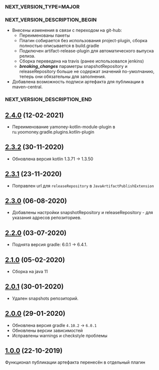 ### NEXT_VERSION_TYPE=MAJOR
### NEXT_VERSION_DESCRIPTION_BEGIN
* Внесены изменения в связи с переходом на git-hub:
    * Переименованы пакеты
    * Плагин собирается без использования project-plugin, сборка полностью описывается в build.gradle
    * Подключен artifact-release-plugin для автоматического выпуска релиза.
    * Сборка переведена на travis (ранее использовался jenkins)
    * ***breaking_changes*** параметры snapshotRepository и releaseRepository больше не содержат значений по-умолчанию, 
      теперь они обязательны для заполнения.
* Добавлена возможность подписи артефакта для публикации в maven-central.
### NEXT_VERSION_DESCRIPTION_END
## [2.4.0]() (12-02-2021)

* Переименование yamoney-kotlin-module-plugin в ru.yoomoney.gradle.plugins.kotlin-plugin

## [2.3.2]() (30-11-2020)

* Обновлена версия kotlin 1.3.71 -> 1.3.50

## [2.3.1]() (23-11-2020)

* Поправлен url для `releaseRepository` в `JavaArtifactPublishExtension`

## [2.3.0]() (06-08-2020)

* Добавлены настройки snapshotRepository и releaseRepository - для указания адресов репозиториев.

## [2.2.0]() (03-07-2020)

* Поднята версия gradle: 6.0.1 -> 6.4.1.

## [2.1.0]() (05-02-2020)

* Сборка на java 11

## [2.0.1]() (30-01-2020)

* Удален snapshots репозиторий.

## [2.0.0]() (29-01-2020)

* Обновлена версия gradle `4.10.2` -> `6.0.1`
* Обновлены версии зависимостей
* Исправлены warnings и checkstyle проблемы

## [1.0.0]() (22-10-2019)

Функционал публикации артефакта перенесён в отдельный плагин